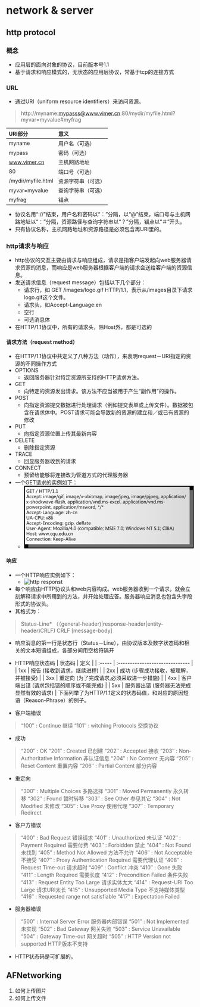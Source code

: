 # network & server
## http protocol
### 概念
* 应用层的面向对象的协议，目前版本号1.1
* 基于请求和响应模式的，无状态的应用层协议，常基于tcp的连接方式

### URL
* 通过URI（uniform resource identifiers）来访问资源。

> http://myname:mypasss@www.vimer.cn:80/mydir/myfile.html?myvar=myvalue#myfrag

| URI部分        | 意义             |
| :------------- | :--------------- |
| myname         | 用户名（可选）   |
| mypass         | 密码（可选）     |
| www.vimer.cn   | 主机网路地址     |
| 80             | 端口号（可选）   |
| /mydir/myfile.html | 资源字符串（可选） |
| myvar=myvalue  | 查询字符串（可选）|
| myfrag         | 锚点             |

* 协议名用“://"结束，用户名和密码以“：”分隔，以“@”结束，端口号与主机网路地址以“：”分隔，资源路径与查询字符串以“？”分隔，锚点以“＃”开头。
* 只有协议名称，主机网路地址和资源路径是必须包含再URI里的。

### http请求与响应
* http协议的交互主要由请求与响应组成，请求是指客户端发起向web服务器请求资源的消息，而响应是web服务器根据客户端的请求会送给客户端的资源信息。
* 发送请求信息（request message）包括以下几个部分：
  * 请求行，如 GET /images/logo.gif HTTP/1.1，表示从/images目录下请求logo.gif这个文件。
  * 请求头，如Accept-Language:en
  * 空行
  * 可选消息体
* 在HTTP/1.1协议中，所有的请求头，除Host外，都是可选的

#### 请求方法（request method）
* 在HTTP/1.1协议中共定义了八种方法（动作），来表明request－URI指定的资源的不同操作方式
* OPTIONS
  * 返回服务器针对特定资源所支持的HTTP请求方法。
* GET
  * 向特定的资源发出请求。该方法不应当被用于产生“副作用”的操作。
* POST
  * 向指定资源提交数据进行处理请求（例如提交表单或上传文件）。数据被包含在请求体中。POST请求可能会导致新的资源的建立和／或已有资源的修改
* PUT
  * 向指定资源位置上传其最新内容
* DELETE
  * 删除指定资源
* TRACE
  * 回显服务器收到的请求
* CONNECT
  * 预留给能够将连接改为管道方式的代理服务器
* 一个GET请求的实例如下：
  * ![http get](/resource/network/getRequest.bmp)
#### 响应
* 一个HTTP响应实例如下：
  * ![http responst](/response/network/httpResponse.bmp)
* 每个响应由HTTP协议头和web内容构成。web服务器收到一个请求，就会立刻解释请求中所用到的方法，并开始处理应答。服务器响应消息也包含头字段形式的协议头。
* 其格式为：
> Status-Line*
> （（general-header)|response-header|entity-header)CRLF)
> CRLF
> [message-body]
* 响应消息的第一行是状态行（Status－Line），由协议版本及数字状态码和相关的文本短语组成，各部分间用空格符隔开
* HTTP响应状态码
| 状态码 |                            定义 |
| :----- | :------------------------------ |
| 1xx    | 报告 (接收到请求，继续进程)    |
| 2xx    | 成功 (步骤成功接收，被理解，并被接受) |
| 3xx    | 重定向 (为了完成请求,必须采取进一步措施) |
| 4xx    | 客户端出错 (请求包括错的顺序或不能完成) |
| 5xx    | 服务器出错 (服务器无法完成显然有效的请求) |
下面列举了为HTTP/1.1定义的状态码值，和对应的原因短语（Reason-Phrase）的例子。

* 客户端错误
> “100″ : Continue  继续
> “101″ : witching Protocols  交换协议
*  成功
> “200″ : OK
> “201″ : Created 已创建
> “202″ : Accepted 接收
> “203″ : Non-Authoritative Information 非认证信息
> “204″ : No Content 无内容
> “205″ : Reset Content 重置内容
> “206″ : Partial Content 部分内容
*  重定向
> “300″ : Multiple Choices 多路选择
> “301″ : Moved Permanently  永久转移
> “302″ : Found 暂时转移
> “303″ : See Other 参见其它
> “304″ : Not Modified 未修改
> “305″ : Use Proxy 使用代理
> “307″ : Temporary Redirect
* 客户方错误
> “400″ : Bad Request 错误请求
> “401″ : Unauthorized 未认证
> “402″ : Payment Required 需要付费
> “403″ : Forbidden 禁止
> “404″ : Not Found 未找到
> “405″ : Method Not Allowed 方法不允许
> “406″ : Not Acceptable 不接受
> “407″ : Proxy Authentication Required 需要代理认证
> “408″ : Request Time-out 请求超时
> “409″ : Conflict 冲突
> “410″ : Gone 失败
> “411″ : Length Required 需要长度
> “412″ : Precondition Failed 条件失败
> “413″ : Request Entity Too Large 请求实体太大
> “414″ : Request-URI Too Large 请求URI太长
> “415″ : Unsupported Media Type 不支持媒体类型
> “416″ : Requested range not satisfiable
> “417″ : Expectation Failed
*  服务器错误
> “500″ : Internal Server Error 服务器内部错误
> “501″ : Not Implemented 未实现
> “502″ : Bad Gateway 网关失败
> “503″ : Service Unavailable
> “504″ : Gateway Time-out 网关超时
> “505″ : HTTP Version not supported  HTTP版本不支持
* HTTP状态码是可扩展的。


## AFNetworking
1. 如何上传图片
2. 如何上传文件

